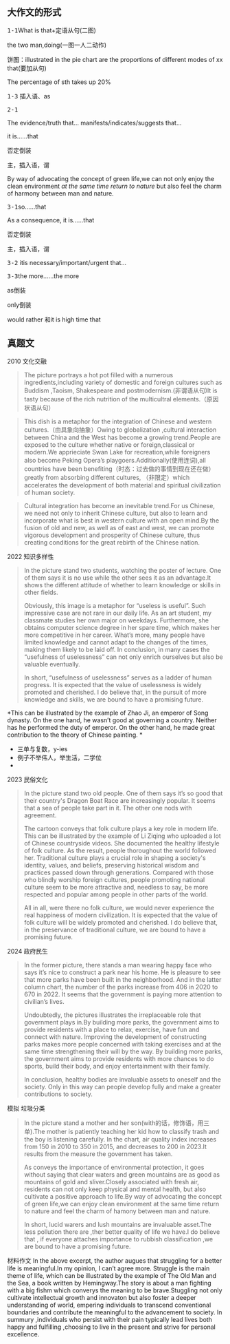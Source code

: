 ## 大作文的形式

 <kbd>1-1</kbd>What is that+定语从句(二图)
 
 the two man,doing(一图一人二动作)

 饼图：illustrated in the pie chart are the proportions of different modes of xx that(要加从句)

The percentage of sth takes up 20%

  <kbd>1-3</kbd> 插入语、as
 
<kbd>2-1</kbd> 


The evidence/truth that... manifests/indicates/suggests that...

it is……that

否定倒装

主，插入语，谓

By way of advocating the concept of green life,we can not only enjoy the clean environment *at the same time return to nature* but also feel the charm of harmony between man and nature.

<kbd>3-1</kbd>so……that

As a consequence, it is……that

否定倒装

主，插入语，谓

<kbd>3-2</kbd>
itis necessary/important/urgent that...

<kbd>3-3</kbd>the more……the more

as倒装

only倒装

would rather 和it is high time that


## 真题文
2010 文化交融
> The picture portrays a hot pot filled with a numerous ingredients,including variety of domestic and foreign cultures such as Buddism ,Taoism, Shakespeare and postmodernism.(非谓语从句)It is tasty because of the rich nutrition of the multicultral elements.（原因状语从句）

> This dish is a metaphor for the integration of Chinese and western cultures.（由具象向抽象）Owing to globalization ,cultural interaction between China and the West has become a growing trend.People are exposed to the culture whether native or foreign,classical or modern.We apprieciate Swan Lake for recreation,while foreigners also become Peking Opera’s playgoers.Additionally(使用连词),all countries have been benefiting（时态：过去做的事情到现在还在做） greatly from absorbing different cultures, （非限定）which accelerates the development of both material and spiritual civilization of human society.

> Cultural integration has become an inevitable trend.For us Chinese, we need not only to inherit Chinese culture, but also to learn and incorporate what is best in western culture with an open mind.By the fusion of old and new, as well as of east and west, we can promote vigorous development and prosperity of Chinese culture, thus creating conditions for the great rebirth of the Chinese nation.

 2022 知识多样性
> 
> In the picture stand two students, watching the poster of lecture. One of them says it is no use while the other sees it as an advantage.It shows the different attitude of whether to learn knowledge or skills in other fields.
>
> Obviously, this image is a metaphor for “useless is useful”. Such impressive case are not rare in our daily life. As an art student, my classmate studies her own major on weekdays. Furthermore, she obtains computer science degree in her spare time, which makes her more competitive in her career. What’s more, many people have limited knowledge and cannot adapt to the changes of the times, making them likely to be laid off. In conclusion, in many cases the “usefulness of uselessness” can not only enrich ourselves but also be valuable eventually.
>
> In short, “usefulness of uselessness” serves as a ladder of human progress. It is expected that the value of uselessness is widely promoted and cherished. I do believe that, in the pursuit of more knowledge and skills, we are bound to have a promising future.
>
*This can be illustrated by the example of Zhao Ji, an emperor of Song dynasty. On the one hand, he wasn’t good at governing a country. Neither has he performed the duty of emperor. On the other hand, he made great contribution to the theory of Chinese painting. *
- 三单与复数，y-ies
- 例子不举伟人，举生活，二学位
- 

2023 民俗文化
>
> In the picture stand two old people. One of them says it’s so good that their country's Dragon Boat Race are increasingly popular. lt seems that a sea of people take part in it. The other one nods with agreement.
>
> The cartoon conveys that folk culture plays a key role in modern life. This can be illustrated by the example of Li Ziqing who uploaded a lot of Chinese countryside videos. She documented the healthy lifestyle of folk culture. As the result, people thoroughout the world followed her. Traditional culture plays a crucial role in shaping a society's identity, values, and beliefs, preserving historical wisdom and practices passed down through generations. Compared with those who blindly worship foreign cultures, people promoting national culture seem to be more attractive and, needless to say, be more respected and popular among people in other parts of the world.
>
> All in all, were there no folk culture, we would never experience the real happiness of modern civilization. It is expected that the value of folk culture will be widely promoted and cherished. I do believe that, in the preservance of traditional culture, we are bound to have a promising future.

2024 政府民生
> In the former picture, there stands a man wearing happy face who says it’s nice to construct a park near his home. He is pleasure to see that more parks have been built in the neighborhood. And in the latter column chart, the number of the parks increase from 406 in 2020 to 670 in 2022.  It seems that the government is paying more attention to civilian’s lives.
> 
> Undoubtedly, the pictures illustrates the irreplaceable role that government plays in.By building more parks, the government aims to provide residents with a place to relax, exercise, have fun and connect with nature. Improving the  development of constructing parks makes more people concerned with taking exercises and at the same time strengthening their will by the way. By building more parks, the government aims to provide residents with more chances to do sports, build their body, and enjoy entertainment with their family.
>
> In conclusion, healthy bodies are invaluable assets to oneself and the society. Only in this way can people develop fully and make a greater contributions to society.

模拟 垃圾分类
> In the picture stand a mother and her son(with的话，修饰语，用三单).The mother is patiently teaching her kid how to classify trash and the boy is listening carefully. In the chart, air quality index increases from 150 in 2010 to 350 in 2015, and decreases to 200 in 2023.It results from the measure the government has taken.
>
> As conveys the importance of environmental protection, it goes without saying that clear waters and green mountains are as good as mountains of gold and sliver.Closely associated with fresh air, residents can not only keep physical and mental health, but also cultivate a positive approach to life.By way of advocating the concept of green life,we can enjoy clean environment at the same time return to nature and feel the charm of hamony between man and nature.
>
> In short, lucid warers and lush mountains are invaluable asset.The less pollution there are ,ther better quality of life we have.I do believe that , if everyone attaches importance to rubbish classification ,we are bound to have a promising future.

材料作文
In the above excerpt, the author augues that struggling for a better life is meaningful.In my opinion, I can’t agree more.
Struggle is the main theme of life, which can be illustrated by the example of The Old Man and the Sea, a book written by Hemingway.The story is about a man fighting with a big fishm which converys the meaning to be brave.Stuggling not only cultivate intellectual growth and innovaton but also foster a deeper understanding of world, empering individuals to transcend conventional boundaries and contribute the meaningful to the advancement to society.
In summury ,individuals who persist with their pain typically lead lives both happy and fulfilling ,choosing to live in the present and strive for personal excellence.
